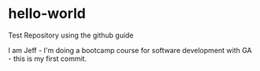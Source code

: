 # hello-world
Test Repository using the github guide

I am Jeff - I'm doing a bootcamp course for software development with GA - this is my first commit.
